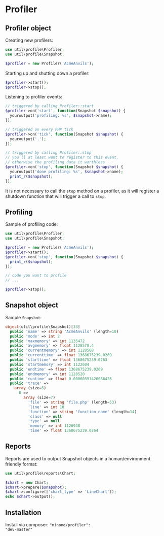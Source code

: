 Profiler
========

## Profiler object
Creating new profilers:
```php
use util\profile\Profiler;
use util\profile\Snapshot;

$profiler = new Profiler('AcmeAnvils');
```

Starting up and shutting down a profiler:
```php
$profiler->start();
$profiler->stop();
```

Listening to profiler events:
```php
// triggered by calling Profiler::start
$profiler->on('start', function(Snapshot $snapshot) {
  youroutput('profiling: %s', $snapshot->name);
});

// triggered on every PHP tick
$profiler->on('tick', function(Snapshot $snapshot) {
  youroutput('.');
});

// triggered by calling Profiler::stop
// you'll at least want to register to this event,
// otherwise the profiling data it worthless
$profiler->on('stop', function(Snapshot $snapshot) {
  youroutput('done profiling: %s', $snapshot->name);
  print_r($snapshot);
});
```

It is not necessary to call the <code>stop</code> method on a profiler, as it will register a shutdown function that will trigger a call to <code>stop</code>.

## Profiling
Sample of profiling code:
```php
use util\profile\Profiler;
use util\profile\Snapshot;

$profiler = new Profiler('AcmeAnvils');
$profiler->start();
$profiler->on('stop', function(Snapshot $snapshot) {
  print_r($snapshot);
});

// code you want to profile
// ...

$profiler->stop();
```
## Snapshot object
Sample <code>Snapshot</code>:
```php
object(util\profile\Snapshot)[33]
  public 'name' => string 'AcmeAnvils' (length=10)
  public 'mode' => int 2
  public 'maxmemory' => int 1135472
  public 'avgmemory' => float 1128570.4
  public 'currentmemory' => int 1128568
  public 'currenttime' => float 1368675239.0269
  public 'starttime' => float 1368675239.0263
  public 'startmemory' => int 1122604
  public 'endtime' => float 1368675239.0269
  public 'endmemory' => int 1128520
  public 'runtime' => float 0.00060391426086426
  public 'trace' =>
    array (size=5)
      0 =>
        array (size=7)
          'file' => string 'file.php' (length=53)
          'line' => int 10
          'function' => string 'function_name' (length=14)
          'class' => null
          'type' => null
          'memory' => int 1126948
          'time' => float 1368675239.0264
```
## Reports
Reports are used to output Snapshot objects in a human/environment friendly format:
```php
use util\profile\reports\Chart;

$chart = new Chart;
$chart->prepare($snapshot);
$chart->configure(['chart_type' => 'LineChart']);
echo $chart->output();
```

## Installation
Install via composer: <code>"minond/profiler": "dev-master"</code>

